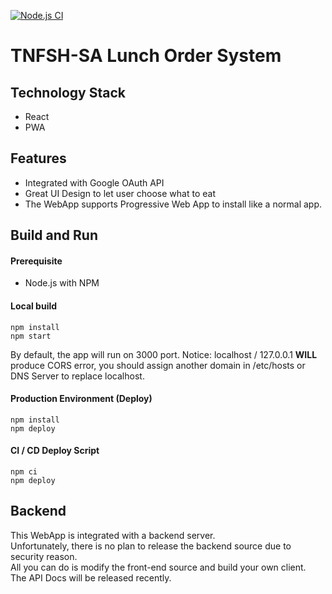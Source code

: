 [![Node.js CI](https://github.com/tnfsa/tnfsa.github.io/actions/workflows/node.js.yml/badge.svg)](https://github.com/tnfsa/tnfsa.github.io/actions/workflows/node.js.yml)
# TNFSH-SA Lunch Order System

## Technology Stack
  - React
  - PWA

## Features
* Integrated with Google OAuth API
* Great UI Design to let user choose what to eat
* The WebApp supports Progressive Web App to install like a normal app.

## Build and Run
#### Prerequisite
* Node.js with NPM

#### Local build
```shell
npm install
npm start
```
By default, the app will run on 3000 port.
Notice: localhost / 127.0.0.1 **WILL** produce CORS error, you should assign another domain in /etc/hosts or DNS Server to replace localhost.

#### Production Environment (Deploy)
```shell
npm install
npm deploy
```

#### CI / CD Deploy Script
```shell
npm ci
npm deploy
```

## Backend
This WebApp is integrated with a backend server.  
Unfortunately, there is no plan to release the backend source due to security reason.  
All you can do is modify the front-end source and build your own client.  
The API Docs will be released recently.  